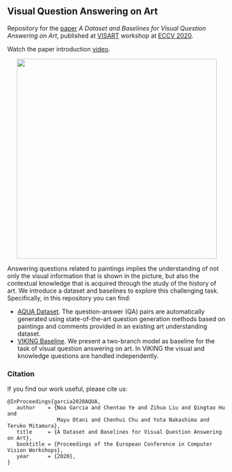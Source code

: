 ## Visual Question Answering on Art

Repository for the [paper](https://arxiv.org/abs/2008.12520) *A Dataset and Baselines for Visual Question Answering on Art*, 
published at [VISART](https://visarts.eu/) workshop at [ECCV 2020](https://eccv2020.eu/).

Watch the paper introduction [video](https://www.youtube.com/watch?v=I78SoOkH3dM&t=116s).

<p align="center">
  <img width="460" src="https://github.com/noagarcia/ArtVQA/blob/master/images/examples.png">
</p>

Answering questions related to paintings implies the understanding of not only the visual information that is shown in the picture, 
but also the contextual knowledge that is acquired through the study of the history of art. We introduce a dataset and baselines to explore this challenging task. Specifically, in this repository you can find:
- [AQUA Dataset](https://github.com/noagarcia/ArtVQA/blob/master/AQUA/). The question-answer (QA)
pairs are automatically generated using state-of-the-art question generation methods based on paintings and comments provided in an existing
art understanding dataset.
- [VIKING Baseline](https://github.com/noagarcia/ArtVQA/blob/master/VIKING/). We present a two-branch model as baseline for the task of visual question answering on art. 
In VIKING the visual and knowledge questions are handled independently. 


### Citation

If you find our work useful, please cite us:
````
@InProceedings{garcia2020AQUA,
   author    = {Noa Garcia and Chentao Ye and Zihua Liu and Qingtao Hu and 
                Mayu Otani and Chenhui Chu and Yuta Nakashima and Teruko Mitamura},
   title     = {A Dataset and Baselines for Visual Question Answering on Art},
   booktitle = {Proceedings of the European Conference in Computer Vision Workshops},
   year      = {2020},
}
````

